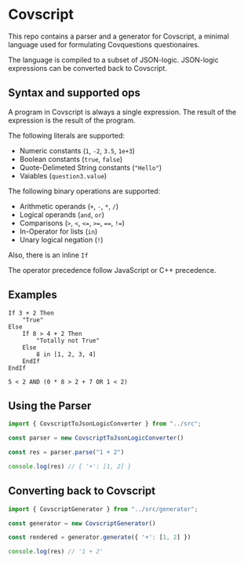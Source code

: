 # Covscript

This repo contains a parser and a generator for Covscript, a minimal language used for formulating Covquestions questionaires.

The language is compiled to a subset of JSON-logic. JSON-logic expressions can be converted back to Covscript.

## Syntax and supported ops

A program in Covscript is always a single expression. The result of the expression is the result of the program.

The following literals are supported:

* Numeric constants (`1`, `-2`, `3.5`, `1e+3`)
* Boolean constants (`true`, `false`)
* Quote-Delimeted String constants (`"Hello"`)
* Vaiables (`question3.value`)

The following binary operations are supported:

* Arithmetic operands (`+`, `-`, `*`, `/`)
* Logical operands (`and`, `or`)
* Comparisons (`>`, `<`, `<=`, `>=`, `==`, `!=`)
* In-Operator for lists (`in`)
* Unary logical negation (`!`)

Also, there is an inline `If`

The operator precedence follow JavaScript or C++ precedence.

## Examples

```
If 3 + 2 Then
    "True"
Else
    If 8 > 4 + 2 Then
        "Totally not True"
    Else
        8 in [1, 2, 3, 4]
    EndIf
EndIf
```

```
5 < 2 AND (0 * 8 > 2 + 7 OR 1 < 2)
```

## Using the Parser

```typescript
import { CovscriptToJsonLogicConverter } from "../src";

const parser = new CovscriptToJsonLogicConverter()

const res = parser.parse("1 + 2")

console.log(res) // { '+': [1, 2] }
```

## Converting back to Covscript

```typescript
import { CovscriptGenerator } from "../src/generator";

const generator = new CovscriptGenerator()

const rendered = generator.generate({ '+': [1, 2] })

console.log(res) // '1 + 2'
```
